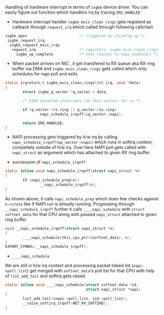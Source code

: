 Handling of hardware interrupt in terms of `ixgbe` device driver. You can easily figure out function which handlers irq by tracing `IRQ_HANDLED`

- Hardware interrupt handler `ixgbe_msix_clean_rings` gets registerd as callback through `request_irq` which called through following callchain
```c
ixgbe_open                        /* triggered by ifconfig up */ 
 ixgbe_request_irq  
  ixgbe_request_msix_irqs
   request_irq                    /* registers  ixgbe_msix_clean_rings() for interrupt handling */
     ixgbe_up_complete            /* this reaches to napi_enabled() */

```



- When packet arrives on NIC , it get transfered to RX queue aka RX ring buffer via DMA and `ixgbe_msix_clean_rings` gets called which only schedules for napi poll and exits 

```c
static irqreturn_t ixgbe_msix_clean_rings(int irq, void *data)
{
        struct ixgbe_q_vector *q_vector = data;

        /* EIAM disabled interrupts (on this vector) for us */

        if (q_vector->rx.ring || q_vector->tx.ring)
                napi_schedule_irqoff(&q_vector->napi);

        return IRQ_HANDLED;
}
```

- NAPI processing gets triggered by h/w irq by calling `napi_schedule_irqoff(&q_vector->napi)` which runs in softirq context, compeltely outside of h/w irq. Over here NAPI poll gets called with `napi_struct` as argument which has attached to given RX ring buffer.

- succession of  `napi_schedule_irqoff`
```c
static inline void napi_schedule_irqoff(struct napi_struct *n)
{
        if (napi_schedule_prep(n))
                __napi_schedule_irqoff(n);
}
```
As shown above, it calls `napi_schedule_prep` which does few checks against `n->state` like if NAPI run is already running. Progressing through `__napi_schedule_irqoff` further it calls `____napi_schedule` with `struct softnet_data` for that CPU along with passed `napi_struct` attached to given ring buffer
```c
void __napi_schedule_irqoff(struct napi_struct *n)
{
        ____napi_schedule(this_cpu_ptr(&softnet_data), n);
}
EXPORT_SYMBOL(__napi_schedule_irqoff);
```

- `____napi_schedule`

We are still in h/w irq context and processing packet linked list (`napi->poll_list`) get merged with `softnet_data`'s poll list for that CPU with help of `list_add_tail` and softirq gets raised

```c
static inline void ____napi_schedule(struct softnet_data *sd,
                                     struct napi_struct *napi)
{
        list_add_tail(&napi->poll_list, &sd->poll_list);
        __raise_softirq_irqoff(NET_RX_SOFTIRQ);
}
```


